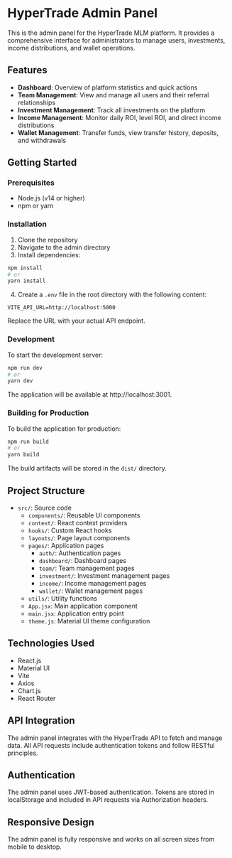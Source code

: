 # HyperTrade Admin Panel

This is the admin panel for the HyperTrade MLM platform. It provides a comprehensive interface for administrators to manage users, investments, income distributions, and wallet operations.

## Features

- **Dashboard**: Overview of platform statistics and quick actions
- **Team Management**: View and manage all users and their referral relationships
- **Investment Management**: Track all investments on the platform
- **Income Management**: Monitor daily ROI, level ROI, and direct income distributions
- **Wallet Management**: Transfer funds, view transfer history, deposits, and withdrawals

## Getting Started

### Prerequisites

- Node.js (v14 or higher)
- npm or yarn

### Installation

1. Clone the repository
2. Navigate to the admin directory
3. Install dependencies:

```bash
npm install
# or
yarn install
```

4. Create a `.env` file in the root directory with the following content:

```
VITE_API_URL=http://localhost:5000
```

Replace the URL with your actual API endpoint.

### Development

To start the development server:

```bash
npm run dev
# or
yarn dev
```

The application will be available at http://localhost:3001.

### Building for Production

To build the application for production:

```bash
npm run build
# or
yarn build
```

The build artifacts will be stored in the `dist/` directory.

## Project Structure

- `src/`: Source code
  - `components/`: Reusable UI components
  - `context/`: React context providers
  - `hooks/`: Custom React hooks
  - `layouts/`: Page layout components
  - `pages/`: Application pages
    - `auth/`: Authentication pages
    - `dashboard/`: Dashboard pages
    - `team/`: Team management pages
    - `investment/`: Investment management pages
    - `income/`: Income management pages
    - `wallet/`: Wallet management pages
  - `utils/`: Utility functions
  - `App.jsx`: Main application component
  - `main.jsx`: Application entry point
  - `theme.js`: Material UI theme configuration

## Technologies Used

- React.js
- Material UI
- Vite
- Axios
- Chart.js
- React Router

## API Integration

The admin panel integrates with the HyperTrade API to fetch and manage data. All API requests include authentication tokens and follow RESTful principles.

## Authentication

The admin panel uses JWT-based authentication. Tokens are stored in localStorage and included in API requests via Authorization headers.

## Responsive Design

The admin panel is fully responsive and works on all screen sizes from mobile to desktop.
